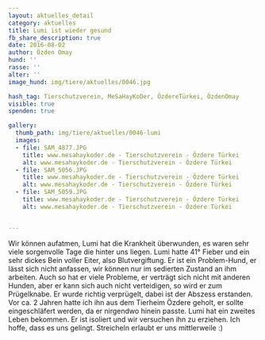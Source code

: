 ```yaml
---
layout: aktuelles_detail
category: aktuelles
title: Lumi ist wieder gesund
fb_share_description: true
date: 2016-08-02
author: Özden Omay
hund: ''
rasse: ''
alter: ''
image_hund: img/tiere/aktuelles/0046.jpg

hash_tag: Tierschutzverein, MeSaHayKoDer, ÖzdereTürkei, ÖzdenOmay
visible: true
spenden: true

gallery:
  thumb_path: img/tiere/aktuelles/0046-lumi
  images:
  - file: SAM_4877.JPG
    title: www.mesahaykoder.de - Tierschutzverein - Özdere Türkei
    alt: www.mesahaykoder.de - Tierschutzverein - Özdere Türkei
  - file: SAM_5056.JPG
    title: www.mesahaykoder.de - Tierschutzverein - Özdere Türkei
    alt: www.mesahaykoder.de - Tierschutzverein - Özdere Türkei
  - file: SAM_5059.JPG
    title: www.mesahaykoder.de - Tierschutzverein - Özdere Türkei
    alt: www.mesahaykoder.de - Tierschutzverein - Özdere Türkei


---
```


Wir können aufatmen, Lumi hat die Krankheit überwunden, es waren sehr viele sorgenvolle Tage die hinter uns liegen.
Lumi hatte 41° Fieber und ein sehr dickes Bein voller Eiter, also Blutvergiftung. Er ist ein Problem-Hund, er lässt sich nicht anfassen, wir können nur im sedierten Zustand an ihm arbeiten.
Auch so hat er viele Probleme, er verträgt sich nicht mit anderen Hunden, aber er kann sich auch nicht verteidigen, so wird er zum Prügelknabe. Er wurde richtig verprügelt, dabei ist der Abszess erstanden. Vor ca. 2 Jahren 
hatte ich ihn aus dem Tierheim Özdere geholt, er sollte eingeschläfert werden, da er nirgendwo hinein passte.
Lumi hat ein zweites Leben bekommen. Er ist isoliert und wir versuchen ihn zu erziehen.
Ich hoffe, dass es uns gelingt. Streicheln erlaubt er uns mittlerweile :)

